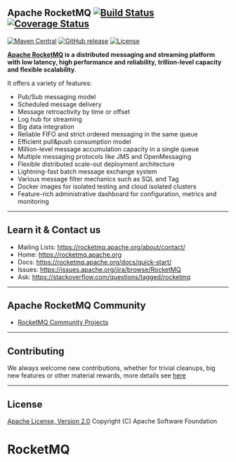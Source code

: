 ## Apache RocketMQ [![Build Status](https://travis-ci.org/apache/rocketmq.svg?branch=master)](https://travis-ci.org/apache/rocketmq) [![Coverage Status](https://coveralls.io/repos/github/apache/rocketmq/badge.svg?branch=master)](https://coveralls.io/github/apache/rocketmq?branch=master)
[![Maven Central](https://maven-badges.herokuapp.com/maven-central/org.apache.rocketmq/rocketmq-all/badge.svg)](http://search.maven.org/#search%7Cga%7C1%7Corg.apache.rocketmq)
[![GitHub release](https://img.shields.io/badge/release-download-orange.svg)](https://rocketmq.apache.org/dowloading/releases)
[![License](https://img.shields.io/badge/license-Apache%202-4EB1BA.svg)](https://www.apache.org/licenses/LICENSE-2.0.html)

**[Apache RocketMQ](https://rocketmq.apache.org) is a distributed messaging and streaming platform with low latency, high performance and reliability, trillion-level capacity and flexible scalability.**

It offers a variety of features:

* Pub/Sub messaging model
* Scheduled message delivery
* Message retroactivity by time or offset
* Log hub for streaming
* Big data integration
* Reliable FIFO and strict ordered messaging in the same queue
* Efficient pull&push consumption model
* Million-level message accumulation capacity in a single queue
* Multiple messaging protocols like JMS and OpenMessaging
* Flexible distributed scale-out deployment architecture
* Lightning-fast batch message exchange system
* Various message filter mechanics such as SQL and Tag
* Docker images for isolated testing and cloud isolated clusters
* Feature-rich administrative dashboard for configuration, metrics and monitoring


----------

## Learn it & Contact us
* Mailing Lists: <https://rocketmq.apache.org/about/contact/>
* Home: <https://rocketmq.apache.org>
* Docs: <https://rocketmq.apache.org/docs/quick-start/>
* Issues: <https://issues.apache.org/jira/browse/RocketMQ>
* Ask: <https://stackoverflow.com/questions/tagged/rocketmq>
 

----------

## Apache RocketMQ Community
* [RocketMQ Community Projects](https://github.com/apache/rocketmq-externals)

----------

## Contributing
We always welcome new contributions, whether for trivial cleanups, big new features or other material rewards, more details see [here](http://rocketmq.apache.org/docs/how-to-contribute/) 
 
----------
## License
[Apache License, Version 2.0](http://www.apache.org/licenses/LICENSE-2.0.html) Copyright (C) Apache Software Foundation
# RocketMQ
